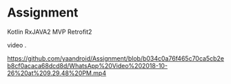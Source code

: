 # Assignment
Kotlin RxJAVA2 MVP Retrofit2

video .

https://github.com/yaandroid/Assignment/blob/b034c0a76f465c70ca5cb2eb8cf0acaca68dcd8d/WhatsApp%20Video%202018-10-26%20at%209.29.48%20PM.mp4

